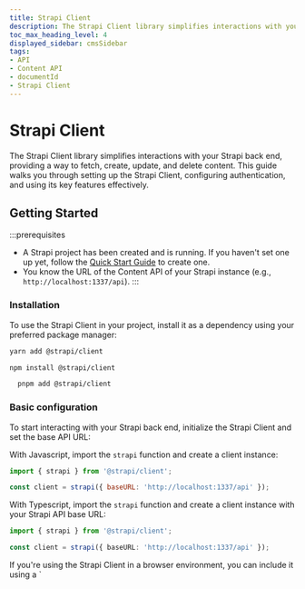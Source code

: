 ```yaml
---
title: Strapi Client
description: The Strapi Client library simplifies interactions with your Strapi back end, providing a way to fetch, create, update, and delete content.  
toc_max_heading_level: 4
displayed_sidebar: cmsSidebar
tags:
- API
- Content API
- documentId
- Strapi Client
---
```


# Strapi Client

The Strapi Client library simplifies interactions with your Strapi back end, providing a way to fetch, create, update, and delete content. This guide walks you through setting up the Strapi Client, configuring authentication, and using its key features effectively.

## Getting Started

:::prerequisites
- A Strapi project has been created and is running. If you haven't set one up yet, follow the [Quick Start Guide](/cms/quick-start) to create one.
- You know the URL of the Content API of your Strapi instance (e.g., `http://localhost:1337/api`).
:::

### Installation

To use the Strapi Client in your project, install it as a dependency using your preferred package manager:

  <Tabs groupId="yarn-npm">
  <TabItem value="yarn" label="Yarn">

  ```bash
  yarn add @strapi/client
  ```

  </TabItem>
  <TabItem value="npm" label="NPM">

  ```bash
  npm install @strapi/client
  ```

  </TabItem>
  <TabItem value="pnpm" label="pnpm">

  ```bash
    pnpm add @strapi/client
  ```

  </TabItem>
  </Tabs>

### Basic configuration

To start interacting with your Strapi back end, initialize the Strapi Client and set the base API URL:

<Tabs groupId="js-ts"> 
<TabItem value="js" label="JavaScript">

With Javascript, import the `strapi` function and create a client instance:

```js
import { strapi } from '@strapi/client';

const client = strapi({ baseURL: 'http://localhost:1337/api' });
```

</TabItem>

<TabItem value="ts" label="TypeScript">

With Typescript, import the `strapi` function and create a client instance with your Strapi API base URL:

```typescript
import { strapi } from '@strapi/client';

const client = strapi({ baseURL: 'http://localhost:1337/api' });
```
</TabItem>

<TabItem value="browser" label="Browser (UMD)">
If you're using the Strapi Client in a browser environment, you can include it using a `<script>` tag. 

```js title="./src/api/[apiName]/routes/[routerName].ts (e.g './src/api/restaurant/routes/restaurant.ts')"
<script src="https://cdn.jsdelivr.net/npm/@strapi/client"></script>

<script>
  const client = strapi.strapi({ baseURL: 'http://localhost:1337/api' });
</script>
```

</TabItem>
</Tabs>

The `baseURL` must include the protocol (`http` or `https`). An invalid URL will throw an error `StrapiInitializationError`.

### Authentication

The Strapi Client supports different authentication strategies to access protected resources in your Strapi back end.

If your Strapi instance uses [API tokens](/cms/features/api-tokens), configure the Strapi Client as follows:

```js
const client = strapi({
  baseURL: 'http://localhost:1337/api',
  auth: 'your-api-token-here',
});
```

This allows your requests to include the necessary authentication credentials automatically.
If the token is invalid or missing, the client will throw an error during initialization `StrapiValidationError`.

## API Reference

The Strapi Client provides the following key properties and methods for interacting with your Strapi back end:

| Parameter | Description                                                                                  |
| ----------| -------------------------------------------------------------------------------------------- |
| `baseURL`  | The base API URL of your Strapi back end.        |
| `fetch()`    | A utility method for making generic API requests similar to the native fetch API. |
| `collection()`  | Manages collection-type resources (e.g., blog posts, products). |
| `single()`  | Manages single-type resources (e.g., homepage settings, global configurations). |
| `files()`  | Enables upload, retrieve and management of files directly to/from the Strapi Media Library. |

### General purpose fetch

The Strapi Client provides access to the underlying JavaScript `fetch` function to make direct API requests. The request is always relative to the base URL provided during client initialization:

```js
const result = await client.fetch('articles', { method: 'GET' });
```

### Working with collection types

Collection types in Strapi are entities with multiple entries (e.g., a blog with many posts). The Strapi Client provides a `collection()` method to interact with these resources, with the following methods available:

| Parameter | Description                                                                                  |
| ----------| -------------------------------------------------------------------------------------------- |
| `find(queryParams?)`  | Fetch multiple documents with optional filtering, sorting, or pagination.       |
| `findOne(documentID, queryParams?)`    | Retrieve a single document by its unique ID.        |
| `create(data, queryParams?)`  | Create a new document in the collection. |
| `update(documentID, data, queryParams?)`  | Update an existing document. |
| `delete(documentID, queryParams?)`  | Update an existing document. |

**Usage examples:**
<Tabs groupId="js-ts"> 
<TabItem value="js" label="JavaScript">

```js
const articles = client.collection('articles');

// Fetch all english articles sorted by title
const allArticles = await articles.find({
  locale: 'en',
  sort: 'title',
});

// Fetch a single article
const singleArticle = await articles.findOne('article-document-id');

// Create a new article
const newArticle = await articles.create({ title: 'New Article', content: '...' });

// Update an existing article
const updatedArticle = await articles.update('article-document-id', { title: 'Updated Title' });

// Delete an article
await articles.delete('article-id');
```

</TabItem>
</Tabs>

### Working with single types

Single types in Strapi represent unique content entries that exist only once (e.g., the homepage settings or site-wide configurations). The Strapi Client provides a `single()` method to interact with these resources, with the following methods available:
| Parameter | Description                                                                                  |
| ----------| -------------------------------------------------------------------------------------------- |
| `find(queryParams?)`  | Fetch the document.        |
| `update(documentID, data, queryParams?)`  | Update the document. |
| `delete(queryParams?)`  | Remove the document. |

**Usage examples:**
```js
const homepage = client.single('homepage');

// Fetch the default homepage content
const defaultHomepage = await homepage.find();

// Fetch the Spanish version of the homepage
const spanishHomepage = await homepage.find({ locale: 'es' });

// Update the homepage draft content
const updatedHomepage = await homepage.update(
  { title: 'Updated Homepage Title' },
  { status: 'draft' }
);

// Delete the homepage content
await homepage.delete();
```

### Working with files

The Strapi Client provides access to the [Media Library](/cms/features/media-library) via the `files` property. This allows you to retrieve and manage file metadata without directly interacting with the REST API.

The following methods are available for working with files. Click on the method name in the  table to jump to the corresponding section with more details and examples:

| Method | Description |
|--------|-------------|
| [`find(params?)`](#find) | Retrieves a list of file metadata based on optional query parameters |
| [`findOne(fileId)`](#findone) | Retrieves the metadata for a single file by its ID |
| [`update(fileId, fileInfo)`](#update) | Updates metadata for an existing file |
| [`upload(file, options)`](#upload) | Uploads a file (Blob or Buffer) with an optional `options` object for metadata |
| [`delete(fileId)`](#delete) | Deletes a file by its ID |

#### `find`

The `strapi.client.files.find()` method retrieves a list of file metadata based on optional query parameters.

The method can be used as follows:

```js
// Initialize the client
const client = strapi({
  baseURL: 'http://localhost:1337/api',
  auth: 'your-api-token',
});

// Find all file metadata
const allFiles = await client.files.find();
console.log(allFiles);

// Find file metadata with filtering and sorting
const imageFiles = await client.files.find({
  filters: {
    mime: { $contains: 'image' }, // Only get image files
    name: { $contains: 'avatar' }, // Only get files with 'avatar' in the name
  },
  sort: ['name:asc'], // Sort by name in ascending order
});
```

#### `findOne` {#findone}

The `strapi.client.files.findOne()` method retrieves the metadata for a single file by its id.

The method can be used as follows:

```js
// Initialize the client
const client = strapi({
  baseURL: 'http://localhost:1337/api',
  auth: 'your-api-token',
});

// Find file metadata by ID
const file = await client.files.findOne(1);
console.log(file.name);
console.log(file.url); 
console.log(file.mime); // The file MIME type
```

#### `update`

The `strapi.client.files.update()` method updates metadata for an existing file, accepting 2 parameters, the `fileId`, and an object containing options such as the name, alternative text, and caption for the media.

The methods can be used as follows:

```js
// Initialize the client
const client = strapi({
  baseURL: 'http://localhost:1337/api',
  auth: 'your-api-token',
});

// Update file metadata
const updatedFile = await client.files.update(1, {
  name: 'New file name',
  alternativeText: 'Descriptive alt text for accessibility',
  caption: 'A caption for the file',
});
```

#### `upload` <NewBadge /> {#upload}

The Strapi Client provides media file upload functionality through the `FilesManager`, accessible through the  `strapi.client.files.upload()` method. The method allows you to upload media files (such as images, videos, or documents) to your Strapi backend.

The method supports uploading files as `Blob` (in browsers or Node.js) or as `Buffer` (in Node.js only). The method also supports attaching metadata to the uploaded file, such as `alternativeText` and `caption`.

##### Method Signature

```js
async upload(file: Blob, options?: BlobUploadOptions): Promise<MediaUploadResponse>
async upload(file: Buffer, options: BufferUploadOptions): Promise<MediaUploadResponse>
```

- For `Blob` uploads, `options` is optional and may include `fileInfo` for metadata.
- For `Buffer` uploads, `options` must include `filename` and `mimetype`, and may include `fileInfo`.

The response is an array of file objects, each containing details such as `id`, `name`, `url`, `size`, and `mime` [source](https://github.com/strapi/client/blob/60a0117e361346073bed1959d354c7facfb963b3/src/files/types.ts).

<Tabs>
<TabItem value="browser" label="Upload a file with the browser">

You can upload a file use through the browser as follows:

```js
const client = strapi({ baseURL: 'http://localhost:1337/api' });

const fileInput = document.querySelector('input[type="file"]');
const file = fileInput.files[0];

try {
  const result = await client.files.upload(file, {
    fileInfo: {
      alternativeText: 'A user uploaded image',
      caption: 'Uploaded via browser',
    },
  });
  console.log('Upload successful:', result);
} catch (error) {
  console.error('Upload failed:', error);
}
```

</TabItem>

<TabItem value="node" label="Upload a file with Node.js">

With Node.js, you can either upload a blob or a buffer, as in the following examples:

<Tabs>
<TabItem value="node-blob" label="Uploading a Blob">

```js
import { readFile } from 'fs/promises';

const client = strapi({ baseURL: 'http://localhost:1337/api' });

const filePath = './image.png';
const mimeType = 'image/png';
const fileContentBuffer = await readFile(filePath);
const fileBlob = new Blob([fileContentBuffer], { type: mimeType });

try {
  const result = await client.files.upload(fileBlob, {
    fileInfo: {
      name: 'Image uploaded as Blob',
      alternativeText: 'Uploaded from Node.js Blob',
      caption: 'Example upload',
    },
  });
  console.log('Blob upload successful:', result);
} catch (error) {
  console.error('Blob upload failed:', error);
}
```

</TabItem>

<TabItem value="node-buffer" label="Uploading a Buffer">

```js
import { readFile } from 'fs/promises';

const client = strapi({ baseURL: 'http://localhost:1337/api' });

const filePath = './image.png';
const fileContentBuffer = await readFile(filePath);

try {
  const result = await client.files.upload(fileContentBuffer, {
    filename: 'image.png',
    mimetype: 'image/png',
    fileInfo: {
      name: 'Image uploaded as Buffer',
      alternativeText: 'Uploaded from Node.js Buffer',
      caption: 'Example upload',
    },
  });
  console.log('Buffer upload successful:', result);
} catch (error) {
  console.error('Buffer upload failed:', error);
}
```

</TabItem>
</Tabs>

</TabItem>
</Tabs>

##### Response Structure

The `strapi.client.files.upload()` method returns an array of file objects, each with fields such as:

```json
{
  "id": 1,
  "name": "image.png",
  "alternativeText": "Uploaded from Node.js Buffer",
  "caption": "Example upload",
  "mime": "image/png",
  "url": "/uploads/image.png",
  "size": 12345,
  "createdAt": "2025-07-23T12:34:56.789Z",
  "updatedAt": "2025-07-23T12:34:56.789Z"
}
```

:::note Additional response fields
The upload response includes additional fields beyond those shown above. See the complete FileResponse interface in the <ExternalLink to="https://github.com/strapi/client/blob/main/src/files/types.ts" text="client source code"/> for all available fields.
:::

#### `delete`

The `strapi.client.files.delete()` method deletes a file by its ID.

The method can be used as follows:

```js
// Initialize the client
const client = strapi({
  baseURL: 'http://localhost:1337/api',
  auth: 'your-api-token',
});

// Delete a file by ID
const deletedFile = await client.files.delete(1);
console.log('File deleted successfully');
console.log('Deleted file ID:', deletedFile.id);
console.log('Deleted file name:', deletedFile.name);
```

<br/>

## Handling Common Errors

The following errors might occur when sending queries through the Strapi Client:

| Error | Description |
|-------|-------------|
| Permission Errors | If the authenticated user does not have permission to upload or manage files, a `FileForbiddenError` is thrown. |
| HTTP Errors|If the server is unreachable, authentication fails, or there are network issues, an `HTTPError` is thrown. |
| Missing Parameters|When uploading a `Buffer`, both `filename` and `mimetype` must be provided in the options object. If either is missing, an error is thrown. |


:::strapi Additional information
More details about the Strapi Client may be found in the <ExternalLink to="https://github.com/strapi/client/blob/main/README.md" text="package's README"/>.
:::
